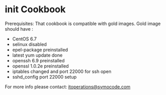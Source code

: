init Cookbook
=============

Prerequisites:
That cookbook is compatible with gold images.
Gold image should have :
- CentOS 6.7
- selinux disabled
- epel-package preinstalled
- latest yum update done
- openssh 6.9 preinstalled
- openssl 1.0.2e preinstalled
- iptables changed and port 22000 for ssh open
- sshd_config port 22000 setup

For more info please contact: itoperations@symocode.com
